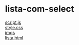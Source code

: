 # lista-com-select 
<a href='https://gabrielryanft.github.io/learning/cursoemvideo/javascript/exercicios-cursoemvideo/lista-com-select/script.js/' target='_blank' rel='next'>script.js</a><br/>
<a href='https://gabrielryanft.github.io/learning/cursoemvideo/javascript/exercicios-cursoemvideo/lista-com-select/style.css/' target='_blank' rel='next'>style.css</a><br/>
<a href='https://gabrielryanft.github.io/learning/cursoemvideo/javascript/exercicios-cursoemvideo/lista-com-select/imgs/' target='_blank' rel='next'>imgs</a><br/>
<a href='https://gabrielryanft.github.io/learning/cursoemvideo/javascript/exercicios-cursoemvideo/lista-com-select/lista.html/' target='_blank' rel='next'>lista.html</a><br/>
